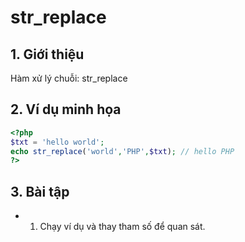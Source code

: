 # str_replace

## 1. Giới thiệu
Hàm xử lý chuỗi: str_replace

## 2. Ví dụ minh họa

```php
<?php
$txt = 'hello world';
echo str_replace('world','PHP',$txt); // hello PHP
?>
```

## 3. Bài tập
- 1. Chạy ví dụ và thay tham số để quan sát.
